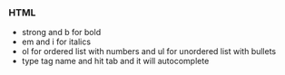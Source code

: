 ### HTML

*  strong and b for bold
* em and i for italics
* ol for ordered list with numbers and ul for unordered list with bullets
* type tag name and hit tab and it will autocomplete